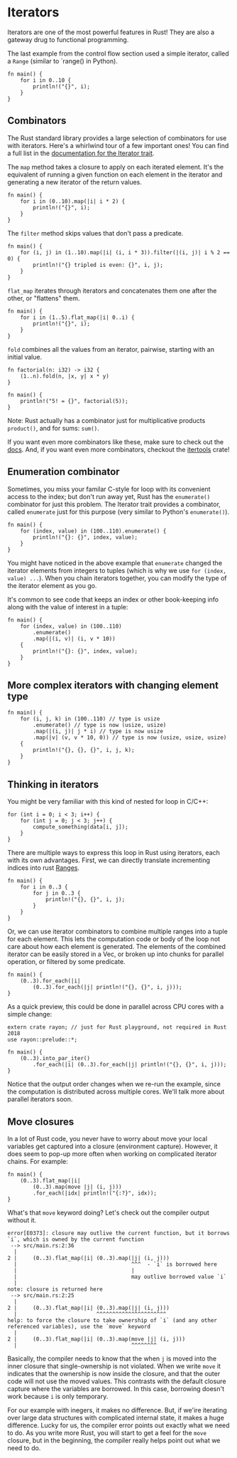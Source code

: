 # Iterators
Iterators are one of the most powerful features in Rust! They are also a gateway drug to functional programming.

The last example from the control flow section used a simple iterator, called a `Range` (similar to `range() in Python).

```rust,editable
fn main() {
    for i in 0..10 {
        println!("{}", i);
    }
}
```

## Combinators
The Rust standard library provides a large selection of combinators for use with iterators. Here's a whirlwind tour of a few important ones! You can find a full list in the [documentation for the Iterator trait](https://doc.rust-lang.org/std/iter/trait.Iterator.html).

The `map` method takes a closure to apply on each iterated element. It's the equivalent of running a given function on each element in the iterator and generating a new iterator of the return values.

```rust,editable
fn main() {
    for i in (0..10).map(|i| i * 2) {
        println!("{}", i);
    }
}
```

The `filter` method skips values that don't pass a predicate.

```rust,editable
fn main() {
    for (i, j) in (1..10).map(|i| (i, i * 3)).filter(|(i, j)| i % 2 == 0) {
        println!("{} tripled is even: {}", i, j);
    }
}
```

`flat_map` iterates through iterators and concatenates them one after the other, or "flattens" them.
```rust,editable
fn main() {
    for i in (1..5).flat_map(|i| 0..i) {
        println!("{}", i);
    }
}
```

`fold` combines all the values from an iterator, pairwise, starting with an initial value.
```rust,editable
fn factorial(n: i32) -> i32 {
    (1..n).fold(n, |x, y| x * y)
}

fn main() {
    println!("5! = {}", factorial(5));
}
```


Note: Rust actually has a combinator just for multiplicative products `product()`, and for sums: `sum()`.


If you want even more combinators like these, make sure to check out the [docs](https://doc.rust-lang.org/std/iter/trait.Iterator.html). And, if you want even more combinators, checkout the [itertools](https://docs.rs/itertools/0.8.0/itertools/) crate!

## Enumeration combinator
Sometimes, you miss your familar C-style for loop with its convenient access to the index; but don't run away yet, Rust has the `enumerate()` combinator for just this problem. The Iterator trait provides a combinator, called `enumerate` just for this purpose (very similar to Python's `enumerate()`).
```rust,editable
fn main() {
    for (index, value) in (100..110).enumerate() {
        println!("{}: {}", index, value);
    }
}
```

You might have noticed in the above example that `enumerate` changed the iterator elements from integers to tuples (which is why we use `for (index, value) ...`). When you chain iterators together, you can modify the type of the iterator element as you go.

It's common to see code that keeps an index or other book-keeping info along with the value of interest in a tuple:

```rust,editable
fn main() {
    for (index, value) in (100..110)
        .enumerate()
        .map(|(i, v)| (i, v * 10))
    {
        println!("{}: {}", index, value);
    }
}
```

## More complex iterators with changing element type
```rust,editable
fn main() {
    for (i, j, k) in (100..110) // type is usize
        .enumerate() // type is now (usize, usize)
        .map(|(i, j)| j * i) // type is now usize
        .map(|v| (v, v * 10, 0)) // type is now (usize, usize, usize)
    {
        println!("{}, {}, {}", i, j, k);
    }
}
```

## Thinking in iterators
You might be very familiar with this kind of nested for loop in C/C++:
```c,ignore
for (int i = 0; i < 3; i++) {
    for (int j = 0; j < 3; j++) {
        compute_something(data[i, j]);
    }
}
```

There are multiple ways to express this loop in Rust using iterators, each with its own advantages. First, we can directly translate incrementing indices into rust [Ranges](https://doc.rust-lang.org/std/ops/struct.Range.html).
```rust,editable
fn main() {
    for i in 0..3 {
        for j in 0..3 {
            println!("{}, {}", i, j);
        }
    }
}
```

Or, we can use iterator combinators to combine multiple ranges into a tuple for each element. This lets the computation code or body of the loop not care about how each element is generated. The elements of the combined iterator can be easily stored in a Vec, or broken up into chunks for parallel operation, or filtered by some predicate.
```rust,editable
fn main() {
    (0..3).for_each(|i|
        (0..3).for_each(|j| println!("{}, {}", i, j)));
}
```

As a quick preview, this could be done in parallel across CPU cores with a simple change:
```rust,editable
extern crate rayon; // just for Rust playground, not required in Rust 2018
use rayon::prelude::*;

fn main() {
    (0..3).into_par_iter()
        .for_each(|i| (0..3).for_each(|j| println!("{}, {}", i, j)));
}
```
Notice that the output order changes when we re-run the example, since the computation is distributed across multiple cores. We'll talk more about parallel iterators soon.

## Move closures
In a lot of Rust code, you never have to worry about move your local variables get captured into a closure (environment capture). However, it does seem to pop-up more often when working on complicated iterator chains. For example:

```rust,editable
fn main() {
    (0..3).flat_map(|i|
        (0..3).map(move |j| (i, j)))
        .for_each(|idx| println!("{:?}", idx));
}
```

What's that `move` keyword doing? Let's check out the compiler output without it.
```
error[E0373]: closure may outlive the current function, but it borrows `i`, which is owned by the current function
 --> src/main.rs:2:36
  |
2 |     (0..3).flat_map(|i| (0..3).map(|j| (i, j)))
  |                                    ^^^  - `i` is borrowed here
  |                                    |
  |                                    may outlive borrowed value `i`
  |
note: closure is returned here
 --> src/main.rs:2:25
  |
2 |     (0..3).flat_map(|i| (0..3).map(|j| (i, j)))
  |                         ^^^^^^^^^^^^^^^^^^^^^^
help: to force the closure to take ownership of `i` (and any other referenced variables), use the `move` keyword
  |
2 |     (0..3).flat_map(|i| (0..3).map(move |j| (i, j)))
  |                                    ^^^^^^^^
```
Basically, the compiler needs to know that the when `j` is moved into the inner closure that single-ownership is not violated. When we write `move` it indicates that the ownership is now inside the closure, and that the outer code will not use the moved values. This contrasts with the default closure capture where the variables are borrowed. In this case, borrowing doesn't work because `i` is only temporary.

For our example with inegers, it makes no difference. But, if we'ire iterating over large data structures with complicated internal state, it makes a huge difference. Lucky for us, the compiler error points out exactly what we need to do. As you write more Rust, you will start to get a feel for the `move` closure, but in the beginning, the compiler really helps point out what we need to do.